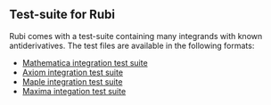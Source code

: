 ## Test-suite for Rubi

Rubi comes with a test-suite containing many integrands with known antiderivatives. The test files are available in the following formats:

- [Mathematica integration test suite][1]
- [Axiom integration test suite][2]
- [Maple integration test suite][3]
- [Maxima integation test suite][4]

[1]: http://www.apmaths.uwo.ca/~arich/IntegrationProblems/MathematicaSyntaxFiles/MathematicaSyntaxFiles.html
[2]: http://www.apmaths.uwo.ca/~arich/IntegrationProblems/AxiomSyntaxFiles/AxiomSyntaxFiles.html
[3]: http://www.apmaths.uwo.ca/~arich/IntegrationProblems/MapleSyntaxFiles/MapleSyntaxFiles.html
[4]: http://www.apmaths.uwo.ca/~arich/IntegrationProblems/MaximaSyntaxFiles/MaximaSyntaxFiles.html
